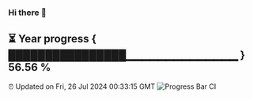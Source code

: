 ### Hi there 👋
⏳ Year progress { ████████████████▁▁▁▁▁▁▁▁▁▁▁▁▁▁ } 56.56 %
---
⏰ Updated on Fri, 26 Jul 2024 00:33:15 GMT
![Progress Bar CI](https://github.com/Moyi321/Moyi321/workflows/Progress%20Bar%20CI/badge.svg)
